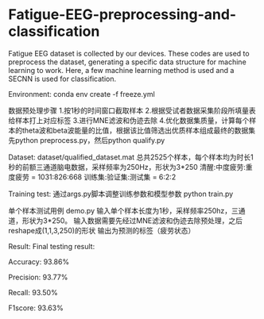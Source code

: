 # Fatigue-EEG-preprocessing-and-classification
Fatigue EEG dataset is collected by our devices. These codes are used to preprocess the dataset, generating a specific data structure for machine learning to work. Here, a few machine learning method is used and a SECNN is used for classification.

Environment:
conda env create -f freeze.yml

数据预处理步骤
1.按1秒的时间窗口截取样本 2.根据受试者数据采集阶段所填量表给样本打上对应标签 3.进行MNE滤波和伪迹去除 4.优化数据集质量，计算每个样本的theta波和beta波能量的比值，根据该比值筛选出优质样本组成最终的数据集 先python preprocess.py，然后python qualify.py

Dataset:
dataset/qualified_dataset.mat 总共2525个样本，每个样本均为时长1秒的前额三通道脑电数据，采样频率为250Hz，形状为3*250 清醒:中度疲劳:重度疲劳 = 1031:826:668 训练集:验证集:测试集 = 6:2:2

Training test:
通过args.py脚本调整训练参数和模型参数 python train.py

单个样本测试用例
demo.py 输入单个样本长度为1秒，采样频率250hz，三通道，形状为3*250。 输入数据需要先经过MNE滤波和伪迹去除预处理，之后reshape成(1,1,3,250)的形状 输出为预测的标签（疲劳状态）

Result:
Final testing result: 

Accuracy: 93.86%

Precision: 93.77%

Recall: 93.50%

F1score: 93.63%
